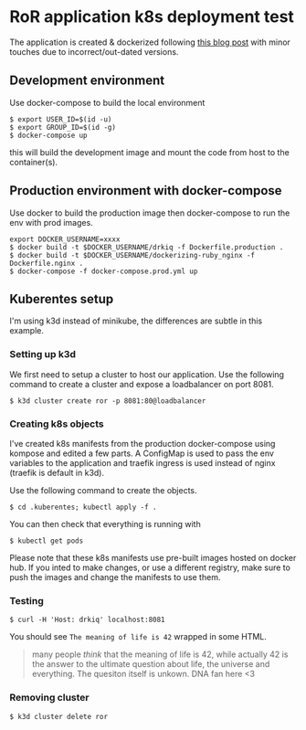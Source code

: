 # RoR application k8s deployment test

The application is created & dockerized following [this blog post](https://semaphoreci.com/community/tutorials/dockerizing-a-ruby-on-rails-application) with minor touches due to incorrect/out-dated versions.

## Development environment
Use docker-compose to build the local environment
```
$ export USER_ID=$(id -u)
$ export GROUP_ID=$(id -g)
$ docker-compose up
```

this will build the development image and mount the code from host to the container(s).

## Production environment with docker-compose
Use docker to build the production image then docker-compose to run the env with prod images.
```
export DOCKER_USERNAME=xxxx
$ docker build -t $DOCKER_USERNAME/drkiq -f Dockerfile.production .
$ docker build -t $DOCKER_USERNAME/dockerizing-ruby_nginx -f Dockerfile.nginx .
$ docker-compose -f docker-compose.prod.yml up
```


## Kuberentes setup
I'm using k3d instead of minikube, the differences are subtle in this example.

### Setting up k3d
We first need to setup a cluster to host our application. Use the following command to create a cluster and expose a loadbalancer on port 8081.
```
$ k3d cluster create ror -p 8081:80@loadbalancer
```

### Creating k8s objects
I've created k8s manifests from the production docker-compose using kompose and edited a few parts. A ConfigMap is used to pass the env variables to the application and traefik ingress is used instead of nginx (traefik is default in k3d).

Use the following command to create the objects.
```
$ cd .kuberentes; kubectl apply -f .
```

You can then check that everything is running with
```
$ kubectl get pods
```

Please note that these k8s manifests use pre-built images hosted on docker hub. If you inted to make changes, or use a different registry, make sure to push the images and change the manifests to use them.

### Testing
```
$ curl -H 'Host: drkiq' localhost:8081
```

You should see `The meaning of life is 42` wrapped in some HTML.

> many people _think_ that the meaning of life is 42, while actually 42 is the answer to the ultimate question about life, the universe and everything. The quesiton itself is unkown. DNA fan here <3

### Removing cluster
```
$ k3d cluster delete ror
```
